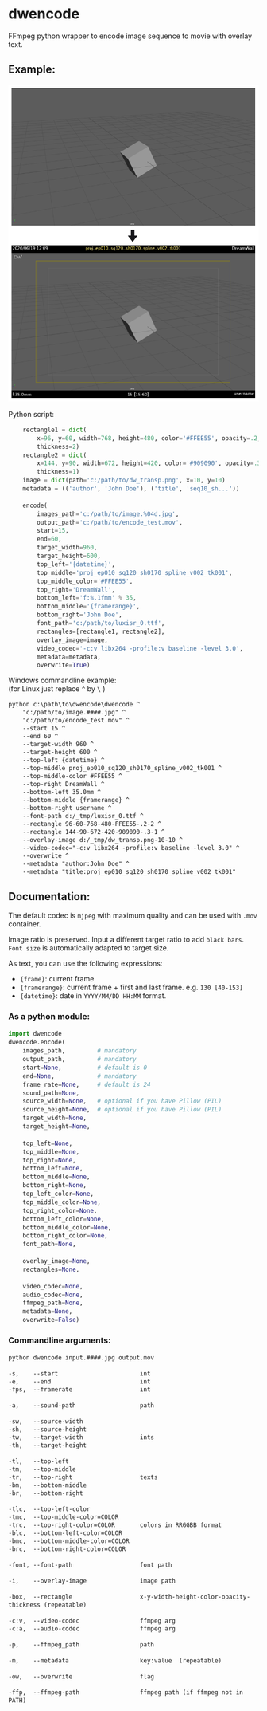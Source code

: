 # dwencode
FFmpeg python wrapper to encode image sequence to movie with overlay text.

## Example:

![image]

[image]: dwencode_example.png "side-by-side input vs overlay"

Python script:
```python
    rectangle1 = dict(
        x=96, y=60, width=768, height=480, color='#FFEE55', opacity=.2,
        thickness=2)
    rectangle2 = dict(
        x=144, y=90, width=672, height=420, color='#909090', opacity=.3,
        thickness=1)
    image = dict(path='c:/path/to/dw_transp.png', x=10, y=10)
    metadata = (('author', 'John Doe'), ('title', 'seq10_sh...'))

    encode(
        images_path='c:/path/to/image.%04d.jpg',
        output_path='c:/path/to/encode_test.mov',
        start=15,
        end=60,
        target_width=960,
        target_height=600,
        top_left='{datetime}',
        top_middle='proj_ep010_sq120_sh0170_spline_v002_tk001',
        top_middle_color='#FFEE55',
        top_right='DreamWall',
        bottom_left='f:%.1fmm' % 35,
        bottom_middle='{framerange}',
        bottom_right='John Doe',
        font_path='c:/path/to/luxisr_0.ttf',
        rectangles=[rectangle1, rectangle2],
        overlay_image=image,
        video_codec='-c:v libx264 -profile:v baseline -level 3.0',
        metadata=metadata,
        overwrite=True)
```

Windows commandline example:\
(for Linux just replace `^` by `\` )
```
python c:\path\to\dwencode\dwencode ^
    "c:/path/to/image.####.jpg" ^
    "c:/path/to/encode_test.mov" ^
    --start 15 ^
    --end 60 ^
    --target-width 960 ^
    --target-height 600 ^
    --top-left {datetime} ^
    --top-middle proj_ep010_sq120_sh0170_spline_v002_tk001 ^
    --top-middle-color #FFEE55 ^
    --top-right DreamWall ^
    --bottom-left 35.0mm ^
    --bottom-middle {framerange} ^
    --bottom-right username ^
    --font-path d:/_tmp/luxisr_0.ttf ^
    --rectangle 96-60-768-480-FFEE55-.2-2 ^
    --rectangle 144-90-672-420-909090-.3-1 ^
    --overlay-image d:/_tmp/dw_transp.png-10-10 ^
    --video-codec="-c:v libx264 -profile:v baseline -level 3.0" ^
    --overwrite ^
    --metadata "author:John Doe" ^
    --metadata "title:proj_ep010_sq120_sh0170_spline_v002_tk001"
```

## Documentation:
The default codec is `mjpeg` with maximum quality and can be used with `.mov` container.

Image ratio is preserved. Input a different target ratio to add `black bars`.\
`Font size` is automatically adapted to target size.

As text, you can use the following expressions:
- `{frame}`: current frame
- `{framerange}`: current frame + first and last frame. e.g. `130 [40-153]`
- `{datetime}`: date in `YYYY/MM/DD HH:MM` format.

### As a python module:
```python
import dwencode
dwencode.encode(
    images_path,         # mandatory
    output_path,         # mandatory
    start=None,          # default is 0
    end=None,            # mandatory        
    frame_rate=None,     # default is 24
    sound_path=None,
    source_width=None,   # optional if you have Pillow (PIL)
    source_height=None,  # optional if you have Pillow (PIL)
    target_width=None,
    target_height=None,

    top_left=None,
    top_middle=None,
    top_right=None,
    bottom_left=None,
    bottom_middle=None,
    bottom_right=None,
    top_left_color=None,
    top_middle_color=None,
    top_right_color=None,
    bottom_left_color=None,
    bottom_middle_color=None,
    bottom_right_color=None,
    font_path=None,

    overlay_image=None,
    rectangles=None,

    video_codec=None,
    audio_codec=None,
    ffmpeg_path=None,
    metadata=None,
    overwrite=False)
```


### Commandline arguments:
```
python dwencode input.####.jpg output.mov

-s,    --start                       int
-e,    --end                         int
-fps,  --framerate                   int

-a,    --sound-path                  path

-sw,   --source-width                 
-sh,   --source-height                
-tw,   --target-width                ints
-th,   --target-height                

-tl,   --top-left                     
-tm,   --top-middle                   
-tr,   --top-right                   texts
-bm,   --bottom-middle                
-br,   --bottom-right                 

-tlc,  --top-left-color
-tmc,  --top-middle-color=COLOR
-trc,  --top-right-color=COLOR       colors in RRGGBB format
-blc,  --bottom-left-color=COLOR
-bmc,  --bottom-middle-color=COLOR
-brc,  --bottom-right-color=COLOR

-font, --font-path                   font path

-i,    --overlay-image               image path

-box,  --rectangle                   x-y-width-height-color-opacity-thickness (repeatable)

-c:v,  --video-codec                 ffmpeg arg
-c:a,  --audio-codec                 ffmpeg arg

-p,    --ffmpeg_path                 path

-m,    --metadata                    key:value  (repeatable)

-ow,   --overwrite                   flag

-ffp,  --ffmpeg-path                 ffmpeg path (if ffmpeg not in PATH)
